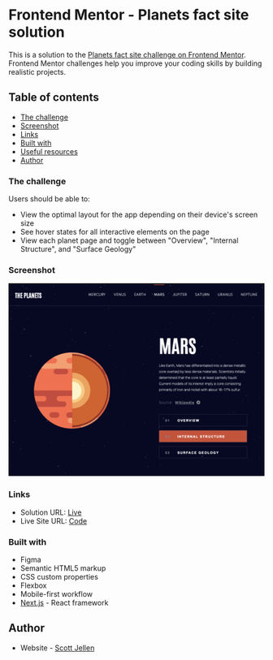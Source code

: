 # Frontend Mentor - Planets fact site solution

This is a solution to the [Planets fact site challenge on Frontend Mentor](https://www.frontendmentor.io/challenges/planets-fact-site-gazqN8w_f). Frontend Mentor challenges help you improve your coding skills by building realistic projects. 

## Table of contents

  - [The challenge](#the-challenge)
  - [Screenshot](#screenshot)
  - [Links](#links)
  - [Built with](#built-with)
  - [Useful resources](#useful-resources)
- [Author](#author)

### The challenge

Users should be able to:

- View the optimal layout for the app depending on their device's screen size
- See hover states for all interactive elements on the page
- View each planet page and toggle between "Overview", "Internal Structure", and "Surface Geology"

### Screenshot

![](https://raw.githubusercontent.com/SJellen/planets-fact-site/main/screenshot.png)

### Links

- Solution URL: [Live](https://github.com/SJellen/planets-fact-site)
- Live Site URL: [Code](https://planets-fact-site-five.vercel.app/)

### Built with
- Figma
- Semantic HTML5 markup
- CSS custom properties
- Flexbox
- Mobile-first workflow
- [Next.js](https://nextjs.org/) - React framework

## Author

- Website - [Scott Jellen](https://www.scottjellen.com)


